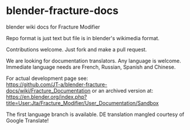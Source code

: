 # blender-fracture-docs
blender wiki docs for Fracture Modifier

Repo format is just text but file is in blender's wikimedia format.

Contributions welcome.  Just fork and make a pull request.

We are looking for documentation translators.  Any language is welcome.<br />
Immediate language needs are French, Russian, Spanish and Chinese.

For actual development page see:<br /> 
https://github.com/JT-a/blender-fracture-docs/wiki/Fracture_Documentation
or an archived version at:
https://en.blender.org/index.php?title=User:Jta/Fracture_Modifier/User_Documentation/Sandbox

The first language branch is available. DE translation mangled courtesy of Google Translate!
